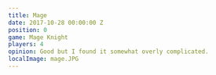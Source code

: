 ```yaml
---
title: Mage
date: 2017-10-28 00:00:00 Z
position: 0
game: Mage Knight
players: 4
opinion: Good but I found it somewhat overly complicated.
localImage: mage.JPG
---
```


